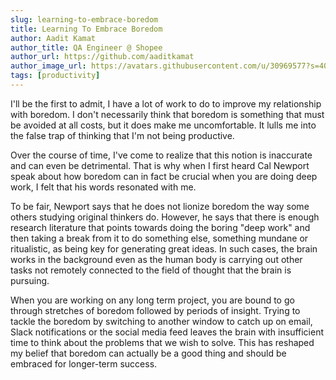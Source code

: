 ```yaml
---
slug: learning-to-embrace-boredom
title: Learning To Embrace Boredom
author: Aadit Kamat
author_title: QA Engineer @ Shopee
author_url: https://github.com/aaditkamat
author_image_url: https://avatars.githubusercontent.com/u/30969577?s=400&u=9558fc3557d79c88a7080034fe8c22654aca2e4d&v=4
tags: [productivity]
---
```


I'll be the first to admit, I have a lot of work to do to improve my relationship with boredom. I don't necessarily think that boredom is something that must be avoided at all costs, but it does make me uncomfortable. It lulls me into the false trap of thinking that I'm not being productive.

Over the course of time, I've come to realize that this notion is inaccurate and can even be detrimental. That is why when I first heard Cal Newport speak about how boredom can in fact be crucial when you are doing deep work, I felt that his words resonated with me. 

To be fair, Newport says that he does not lionize boredom the way some others studying original thinkers do. However, he says that there is enough research literature that points towards doing the boring "deep work" and then taking a break from it to do something else, something mundane or ritualistic, as being key for generating great ideas. In such cases, the brain works in the background even as the human body is carrying out other tasks not remotely connected to the field of thought that the brain is pursuing.

When you are working on any long term project, you are bound to go through stretches of boredom followed by periods of insight. Trying to tackle the boredom by switching to another window to catch up on email, Slack notifications or the social media feed leaves the brain with insufficient time to think about the problems that we wish to solve. This has reshaped my belief that boredom can actually be a good thing and should be embraced for longer-term success.
